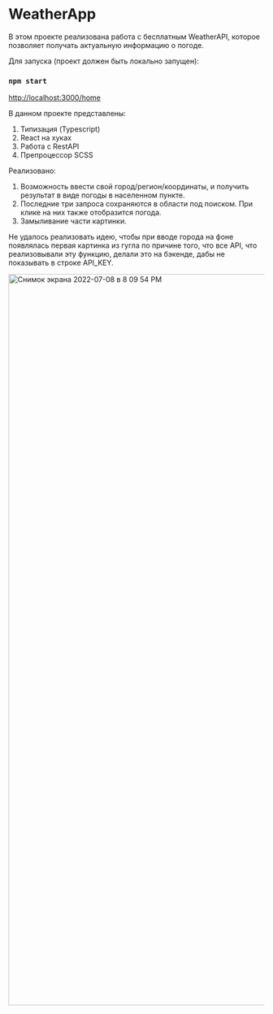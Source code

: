 # WeatherApp

В этом проекте реализована работа с бесплатным WeatherAPI, которое позволяет получать актуальную информацию о погоде.

Для запуска (проект должен быть локально запущен):

### `npm start`

[http://localhost:3000/home](http://localhost:3000/home)

В данном проекте представлены:
1. Типизация (Typescript)
2. React на хуках
3. Работа с RestAPI
4. Препроцессор SCSS

Реализовано:
1. Возможность ввести свой город/регион/координаты, и получить результат в виде погоды в населенном пункте.
2. Последние три запроса сохраняются в области под поиском. При клике на них также отобразится погода.
3. Замыливание части картинки.

Не удалось реализовать идею, чтобы при вводе города на фоне появлялась первая картинка из гугла по причине того, что все API, что реализовывали эту функцию, делали это на бэкенде, дабы не показывать в строке API_KEY.

<img width="1440" alt="Снимок экрана 2022-07-08 в 8 09 54 PM" src="https://user-images.githubusercontent.com/91781655/178038792-6c8f3f94-2326-4684-9219-e8c6a2bc5c99.png">
